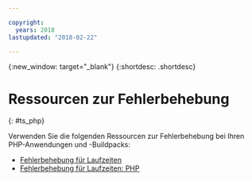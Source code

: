 ```yaml
---

copyright:
  years: 2018
lastupdated: "2018-02-22"

---
```


{:new_window: target="_blank"}
{:shortdesc: .shortdesc}

# Ressourcen zur Fehlerbehebung
{: #ts_php}

Verwenden Sie die folgenden Ressourcen zur Fehlerbehebung bei Ihren PHP-Anwendungen und -Buildpacks:

* [Fehlerbehebung für Laufzeiten](docs/runtimes-common/ts_runtimes.html#runtimes)
* [Fehlerbehebung für Laufzeiten: PHP](docs/runtimes-common/ts_runtimes.html#ts_php)

